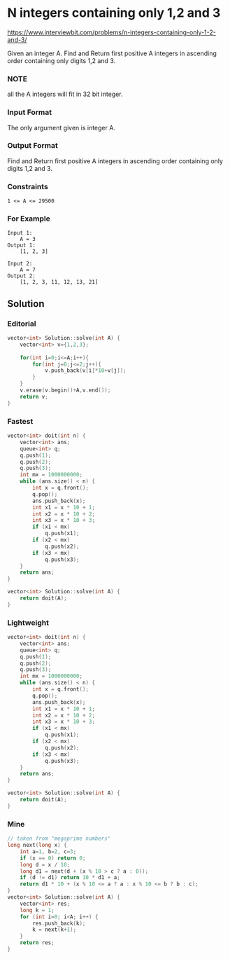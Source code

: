 # N integers containing only 1,2 and 3

https://www.interviewbit.com/problems/n-integers-containing-only-1-2-and-3/

Given an integer A. Find and Return first positive A integers in ascending order containing only digits 1,2 and 3.

### NOTE

all the A integers will fit in 32 bit integer.

### Input Format

The only argument given is integer A.
### Output Format

Find and Return first positive A integers in ascending order containing only digits 1,2 and 3.
### Constraints
```
1 <= A <= 29500
```
### For Example

```
Input 1:
    A = 3
Output 1:
    [1, 2, 3]

Input 2:
    A = 7
Output 2:
    [1, 2, 3, 11, 12, 13, 21]
```
## Solution
### Editorial
```cpp
vector<int> Solution::solve(int A) {
    vector<int> v={1,2,3};
    
    for(int i=0;i<=A;i++){
        for(int j=0;j<=2;j++){
            v.push_back(v[i]*10+v[j]);
        }
    }
    v.erase(v.begin()+A,v.end());
    return v;
}
```
### Fastest
```cpp
vector<int> doit(int n) {
    vector<int> ans;
    queue<int> q;
    q.push(1);
    q.push(2);
    q.push(3);
    int mx = 1000000000;
    while (ans.size() < n) {
        int x = q.front();
        q.pop();
        ans.push_back(x);
        int x1 = x * 10 + 1;
        int x2 = x * 10 + 2;
        int x3 = x * 10 + 3;
        if (x1 < mx)
            q.push(x1);
        if (x2 < mx)
            q.push(x2);
        if (x3 < mx)
            q.push(x3);
    }
    return ans;
}

vector<int> Solution::solve(int A) {
    return doit(A);
}

```

### Lightweight
```cpp
vector<int> doit(int n) {
    vector<int> ans;
    queue<int> q;
    q.push(1);
    q.push(2);
    q.push(3);
    int mx = 1000000000;
    while (ans.size() < n) {
        int x = q.front();
        q.pop();
        ans.push_back(x);
        int x1 = x * 10 + 1;
        int x2 = x * 10 + 2;
        int x3 = x * 10 + 3;
        if (x1 < mx)
            q.push(x1);
        if (x2 < mx)
            q.push(x2);
        if (x3 < mx)
            q.push(x3);
    }
    return ans;
}

vector<int> Solution::solve(int A) {
    return doit(A);
}

```

### Mine
```cpp
// taken from "megaprime numbers"
long next(long x) {
    int a=1, b=2, c=3;
    if (x == 0) return 0;
    long d = x / 10;
    long d1 = next(d + (x % 10 > c ? a : 0));
    if (d != d1) return 10 * d1 + a;
    return d1 * 10 + (x % 10 <= a ? a : x % 10 <= b ? b : c);
}
vector<int> Solution::solve(int A) {
    vector<int> res;
    long k = 1;
    for (int i=0; i<A; i++) {
        res.push_back(k);
        k = next(k+1);
    }
    return res;
}
```

